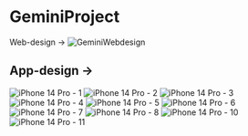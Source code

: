 # GeminiProject

Web-design ->
![GeminiWebdesign](https://user-images.githubusercontent.com/104073696/214928180-72ce85f0-cde9-47a4-bde8-5bde4b839d20.png)


App-design ->
---------------------------------
![iPhone 14 Pro - 1](https://user-images.githubusercontent.com/104073696/214928572-e5113f4d-8b17-4f72-b437-48e6539e5856.png)
![iPhone 14 Pro - 2](https://user-images.githubusercontent.com/104073696/214928586-291263ac-b394-4c3f-8097-d895d3a5c3da.png)
![iPhone 14 Pro - 3](https://user-images.githubusercontent.com/104073696/214928597-8bca29b1-ab9a-4114-a993-9b3421f201ac.png)
![iPhone 14 Pro - 4](https://user-images.githubusercontent.com/104073696/214928603-f6e41f3d-6532-4f3e-bc97-5dd470567704.png)
![iPhone 14 Pro - 5](https://user-images.githubusercontent.com/104073696/214928625-8b4ee766-be7e-4287-a220-e6ef219ba5b2.png)
![iPhone 14 Pro - 6](https://user-images.githubusercontent.com/104073696/214928634-995e339d-50bd-4a0d-9860-0a633b43c2f0.png)
![iPhone 14 Pro - 7](https://user-images.githubusercontent.com/104073696/214928639-556acb05-121f-4f44-9fd6-814fdd9c92ef.png)
![iPhone 14 Pro - 8](https://user-images.githubusercontent.com/104073696/214928645-bf74cf10-efed-4f59-84e1-6d0da2244746.png)
![iPhone 14 Pro - 10](https://user-images.githubusercontent.com/104073696/214928653-5b6eaad1-300d-4940-8689-7a2dbe7d04d8.png)
![iPhone 14 Pro - 11](https://user-images.githubusercontent.com/104073696/214928660-dfcd3a9b-2c22-4452-937c-9042bb308ece.png)
